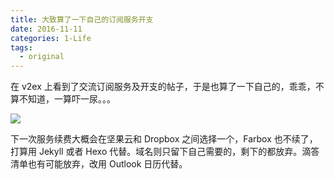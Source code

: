 ```yaml
---
title: 大致算了一下自己的订阅服务开支
date: 2016-11-11
categories: 1-Life
tags:
  - original
---
```


在 v2ex 上看到了交流订阅服务及开支的帖子，于是也算了一下自己的，乖乖，不算不知道，一算吓一尿。。。

![](http://oi0t0q67c.bkt.clouddn.com/blog_life/SubscriptionExpenses.jpg)

下一次服务续费大概会在坚果云和 Dropbox 之间选择一个，Farbox 也不续了，打算用 Jekyll 或者 Hexo 代替。域名则只留下自己需要的，剩下的都放弃。滴答清单也有可能放弃，改用 Outlook 日历代替。
